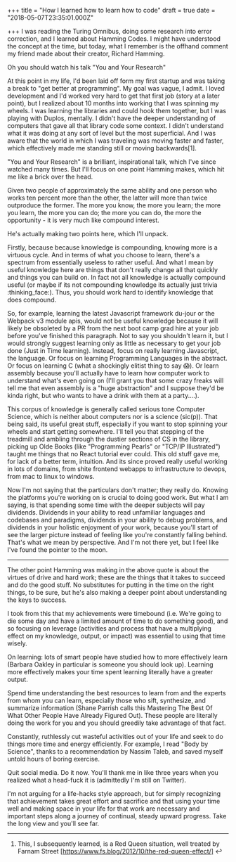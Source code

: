 
+++
title = "How I learned how to learn how to code"
draft = true
date = "2018-05-07T23:35:01.000Z"

+++
I was reading the Turing Omnibus, doing some research into error correction, and
I learned about Hamming Codes. I might have understood the concept at the time,
but today, what I remember is the offhand comment my friend made about their
creator, Richard Hamming.

Oh you should watch his talk "You and Your Research"

At this point in my life, I'd been laid off form my first startup and was taking
a break to "get better at programming". My goal was vague, I admit. I loved
development and I'd worked very hard to get that first job (story at a later
point), but I realized about 10 months into working that I was spinning my
wheels. I was learning the libraries and could hook them together, but I was
playing with Duplos, mentally. I didn't have the deeper understanding of
computers that gave all that library code some context. I didn't understand what
it was doing at any sort of level but the most superficial. And I was aware that
the world in which I was traveling was moving faster and faster, which
effectively made me standing still or moving backwards[1].

"You and Your Research" is a brilliant, inspirational talk, which I've since
watched many times. But I'll focus on one point Hamming makes, which hit me like
a brick over the head.

Given two people of approximately the same ability and one person who works ten
percent more than the other, the latter will more than twice outproduce the
former. The more you know, the more you learn; the more you learn, the more you
can do; the more you can do, the more the opportunity - it is very much like
compound interest.

He's actually making two points here, which I'll unpack.

Firstly, because because knowledge is compounding, knowing more is a virtuous
cycle. And in terms of what you choose to learn, there's a spectrum from
essentially useless to rather useful. And what I mean by useful knowledge here
are things that don't really change all that quickly and things you can build
on. In fact not all knowledge is actually compound useful (or maybe if its not
compounding knowledge its actually just trivia :thinking_face:). Thus, you
should work hard to identify knowledge that does compound.

So, for example, learning the latest Javascript framework du-jour or the Webpack
v3 module apis, would not be useful knowledge because it will likely be
obsoleted by a PR from the next boot camp grad hire at your job before you've
finished this paragraph. Not to say you shouldn't learn it, but I would strongly
suggest learning only as little as necessary to get your job done (Just in Time
learning). Instead, focus on really learning Javascript, the language. Or focus
on learning Programming Languages  in the abstract. Or focus on learning C (what
a shockingly elitist thing to say 😱). Or learn assembly because you'll actually
have to learn how computer work to understand what's even going on (I'll grant
you that some crazy freaks will tell me that even assembly is a "huge
abstraction" and I suppose they'd be kinda right, but who wants to have a drink
with them at a party....).

This corpus of knowledge is generally called serious tone  Computer Science,
which is neither about computers nor is a science (sic(p)). That being said, its
useful great stuff, especially if you want to stop spinning your wheels and
start getting somewhere. I'll tell you that stepping of the treadmill and
ambling through the dustier sections of CS in the library, picking up Olde Books
(like "Programming Pearls" or "TCP/IP Illustrated") taught me things that no
React tutorial ever could. This old stuff gave me, for lack of a better term,
intuition. And its since proved really useful working in lots of domains, from
shite frontend webapps to infrastructure to devops, from mac to linux to
windows.

Now I'm not saying that the particulars don't matter; they really do. Knowing
the platforms you're working on is crucial to doing good work. But what I am
saying, is that spending some time with the deeper subjects will pay dividends.
Dividends in your ability to read unfamiliar languages and codebases and
paradigms, dividends in your ability to debug problems, and dividends in your
holistic enjoyment of your work, because you'll start of see the larger picture
instead of feeling like you're constantly falling behind. That's what we mean by
perspective. And I'm not there yet, but I feel like I've found the pointer to
the moon.


--------------------------------------------------------------------------------

The other point Hamming was making in the above quote is about the virtues of
drive and hard work; these are the things that it takes to succeed and do the
good stuff. No substitutes for putting in the time on the right  things, to be
sure, but he's also making a deeper point about understanding the keys to
success.

I took from this that my achievements were timebound (i.e. We're going to die
some day and have a limited amount of time to do something good), and so
focusing on leverage (activities and process that have a multiplying effect on
my knowledge, output, or impact) was essential to using that time wisely.

On learning: lots of smart people have studied how to more effectively learn
(Barbara Oakley in particular is someone you should look up). Learning more
effectively makes your time spent learning literally have a greater output.

Spend time understanding the best resources to learn from and the experts from
whom you can learn, especially those who sift, synthesize, and summarize
information (Shane Parrish calls this Mastering The Best Of What Other People
Have Already Figured Out). These people are literally doing the work for you and
you should greedily take advantage of that fact.

Constantly, ruthlessly cut wasteful activities out of your life and seek to do
things more time and energy efficiently. For example, I read "Body by Science",
thanks to a recommendation by Nassim Taleb, and saved myself untold hours of
boring exercise.

Quit social media. Do it now. You'll thank me in like three years when you
realized what a head-fuck it is (admittedly I'm still on Twitter).

I'm not arguing for a life-hacks style approach, but for simply recognizing that
achievement takes great effort and sacrifice and that using your time well and
making space in your life for that work are necessary and important steps along
a journey of continual, steady upward progress. Take the long view and you'll
see far.


--------------------------------------------------------------------------------

 1. This, I subsequently learned, is a Red Queen situation, well treated by
    Farnam Street [https://www.fs.blog/2012/10/the-red-queen-effect/]  ↩︎
